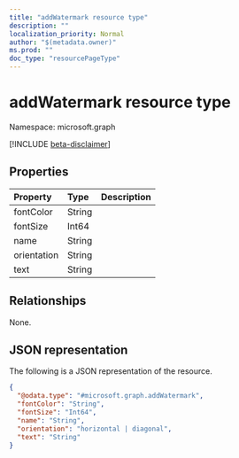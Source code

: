 ```yaml
---
title: "addWatermark resource type"
description: ""
localization_priority: Normal
author: "$(metadata.owner)"
ms.prod: ""
doc_type: "resourcePageType"
---
```


# addWatermark resource type

Namespace: microsoft.graph

[!INCLUDE [beta-disclaimer](../../includes/beta-disclaimer.md)]

## Properties

| Property    | Type   | Description |
| :---------- | :----- | :---------- |
| fontColor   | String |             |
| fontSize    | Int64  |             |
| name        | String |             |
| orientation | String |             |
| text        | String |             |

## Relationships

None.

## JSON representation

The following is a JSON representation of the resource.

<!-- {
  "blockType": "resource",
  "@odata.type": "microsoft.graph.addWatermark",
}
-->

```json
{
  "@odata.type": "#microsoft.graph.addWatermark",
  "fontColor": "String",
  "fontSize": "Int64",
  "name": "String",
  "orientation": "horizontal | diagonal",
  "text": "String"
}
```
